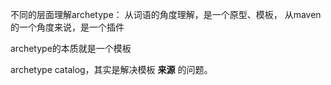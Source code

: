 
不同的层面理解archetype：
从词语的角度理解，是一个原型、模板，
从maven的一个角度来说，是一个插件

archetype的本质就是一个模板

archetype catalog，其实是解决模板 **来源** 的问题。


